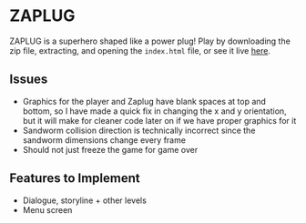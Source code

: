 # ZAPLUG
ZAPLUG is a superhero shaped like a power plug!
Play by downloading the zip file, extracting, and opening the `index.html` file, or see it live [here](https://ivy-zhou.github.io/demo/zaplug/zaplug.html).

## Issues
- Graphics for the player and Zaplug have blank spaces at top and bottom, so I have made a quick fix in changing the x and y orientation, but it will make for cleaner code later on if we have proper graphics for it
- Sandworm collision direction is technically incorrect since the sandworm dimensions change every frame
- Should not just freeze the game for game over

## Features to Implement
- Dialogue, storyline + other levels
- Menu screen
